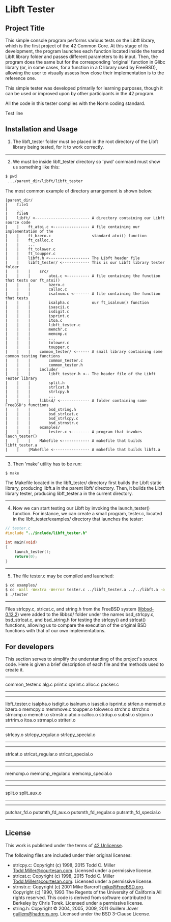 # **Libft Tester**

## **Project Title**

This simple console program performs various tests on the Libft library,
which is the first project of the 42 Common Core. At this stage of its
development, the program launches each function located inside the tested
Libft library folder and passes different parameters to its input. Then,
the program does the same but for the corresponding 'original' function
in Glibc library (or, in some cases, for a function in a C library used by
FreeBSD), allowing the user to visually assess how close their implementation
is to the reference one.

This simple tester was developed primarily for learning purposes, though it
can be used or improved upon by other participants in the 42 program.

All the code in this tester complies with the Norm coding standard.

Test line

## **Installation and Usage**

1. The libft\_tester folder must be placed in the root directory of
   the Libft library being tested, for it to work correctly.

------------------------------------------------------------------------------------------------------
2. We must be inside libft\_tester directory so 'pwd' command must show
   us something like this:
```bash
$ pwd
 .../parent_dir/libft/libft_tester
```

The most common example of directory arrangement is shown below:
```
|parent_dir/
|    file1
|    ...
|    fileN
|    libft/ <------------------------ A directory containing our Libft source code
|    |    ft_atoi.c <---------------- A file containing our implementation of the
|    |    ft_bzero.c				  standard atoi() function
|    |    ft_calloc.c
|    |    ...
|    |    ft_tolower.c
|    |    ft_toupper.c
|    |    libft.h <------------------ The Libft header file
|    |    libft_tester/ <------------ This is our Libft library tester folder
|    |    |    src/
|    |    |        atoi.c <---------- A file containing the function that tests our ft_atoi()
|    |    |        bzero.c
|    |    |        calloc.c
|    |    |        isalnum.c <------- A file containing the function that tests
|    |    |        isalpha.c		  our ft_isalnum() function
|    |    |        isascii.c
|    |    |        isdigit.c
|    |    |        isprint.c
|    |    |        itoa.c
|    |    |        libft_tester.c
|    |    |        memchr.c
|    |    |        memcmp.c
|    |    |        ...
|    |    |        tolower.c
|    |    |        toupper.c
|    |    |    common_tester/ <------ A small library containing some common testing functions
|    |    |        common_tester.c
|    |    |        common_tester.h
|    |    |    include/
|    |    |        libft_tester.h <-- The header file of the Libft Tester library
|    |    |        split.h
|    |    |        strlcat.h
|    |    |        strlcpy.h
|    |    |        ...
|    |    |    libbsd/ <------------- A folder containing some FreeBSD's functions
|    |    |        bsd_string.h
|    |    |        bsd_strlcat.c
|    |    |        bsd_strlcpy.c
|    |    |        bsd_strnstr.c
|    |    |    examples/
|    |    |        tester.c <-------- A program that invokes lauch_tester()
|    |    |    Makefile <------------ A makefile that builds libft_tester.a
|    |    |Makefile <---------------- A makefile that builds libft.a
```
------------------------------------------------------------------------------------------------------
3. Then 'make' utility has to be run:
```bash
$ make
```

The Makefile located in the libft\_tester/ directory first builds the Libft
static library, producing libft.a in the parent libft/ directory. Then, it
builds the Libft library tester, producing libft\_tester.a in the current
directory.

------------------------------------------------------------------------------------------------------
4. Now we can start testing our Libft by invoking the launch\_tester()
function. For instance, we can create a small program, tester.c, located
in the libft\_tester/examples/ directory that launches the tester:

```c
// tester.c
#include "../include/libft_tester.h" 

int main(void)
{
	launch_tester();
	return(0);
}
```

------------------------------------------------------------------------------------------------------
5. The file tester.c may be compiled and launched:
```bash
$ cd examples/
$ cc -Wall -Wextra -Werror tester.c ../libft_tester.a ../../libft.a -o tester
$ ./tester
```

------------------------------------------------------------------------------------------------------
Files strlcpy.c, strlcat.c, and string.h from the FreeBSD system ([libbsd-0.12.2](https://sources.debian.org/src/libbsd/0.12.2-2))
were added to the libbsd/ folder under the names bsd\_strlcpy.c, bsd\_strlcat.c,
and bsd\_string.h for testing the strlcpy() and strlcat() functions,
allowing us to compare the execution of the original BSD functions with that of
our own implementations.

## **For developers**

This section serves to simplify the understanding of the project's source code.
Here is given a brief description of each file and the methods used to create it.

----------------------
common\_tester.c
alg.c
print.c
cprint.c
alloc.c
packer.c

----------------------

----------------------
libft\_tester.c
isalpha.o
isdigit.o
isalnum.o
isascii.o
isprint.o
strlen.o
memset.o
bzero.o
memcpy.o
memmove.c
toupper.o
tolower.o
strchr.o
strrchr.o
strncmp.o
memchr.o
strnstr.o
atoi.o
calloc.o
strdup.o
substr.o
strjoin.o
strtrim.o
itoa.o
strmapi.o
striteri.o

----------------------
strlcpy.o
strlcpy\_regular.o
strlcpy\_special.o

----------------------

----------------------
strlcat.o
strlcat\_regular.o
strlcat\_special.o

----------------------

----------------------
memcmp.o
memcmp\_regular.o
memcmp\_special.o

----------------------

----------------------
split.o
split\_aux.o

----------------------

----------------------
putchar\_fd.o
putsmth\_fd\_aux.o
putsmth\_fd\_regular.o
putsmth\_fd\_special.o

----------------------








## **License**

This work is published under the terms of [42 Unlicense](https://github.com/gcamerli/42unlicense).

The following files are included under thier original licenses:
- strlcpy.c: Copyright (c) 1998, 2015 Todd C. Miller <Todd.Miller@courtesan.com>. Licensed under a permissive license.
- strlcat.c: Copyright (c) 1998, 2015 Todd C. Miller <Todd.Miller@courtesan.com>. Licensed under a permissive license.
- strnstr.c: Copyright (c) 2001 Mike Barcroft <mike@FreeBSD.org>.
  Copyright (c) 1990, 1993 The Regents of the University of California All rights reserved.
  This code is derived from software contributed to Berkeley by Chris Torek. Licensed under a permissive license.
- string.h:  Copyright © 2004, 2005, 2009, 2011 Guillem Jover <guillem@hadrons.org>. Licensed under the BSD 3-Clause License.
